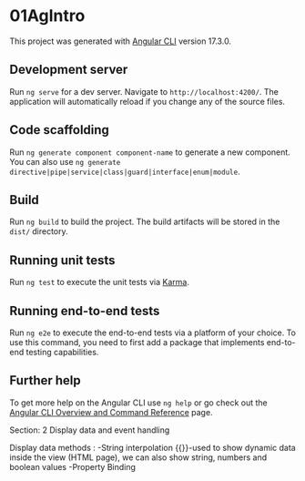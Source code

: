 # 01AgIntro

This project was generated with [Angular CLI](https://github.com/angular/angular-cli) version 17.3.0.

## Development server

Run `ng serve` for a dev server. Navigate to `http://localhost:4200/`. The application will automatically reload if you change any of the source files.

## Code scaffolding

Run `ng generate component component-name` to generate a new component. You can also use `ng generate directive|pipe|service|class|guard|interface|enum|module`.

## Build

Run `ng build` to build the project. The build artifacts will be stored in the `dist/` directory.

## Running unit tests

Run `ng test` to execute the unit tests via [Karma](https://karma-runner.github.io).

## Running end-to-end tests

Run `ng e2e` to execute the end-to-end tests via a platform of your choice. To use this command, you need to first add a package that implements end-to-end testing capabilities.

## Further help

To get more help on the Angular CLI use `ng help` or go check out the [Angular CLI Overview and Command Reference](https://angular.io/cli) page.

<!-- Notes -->
<!-- 

Two ways of Passing data from Child component to Parent component :
1-> Using @ViewChild decorator
2-> Child to Parent when there is Event, using the @Output Decorator and Event Emitter
This approach is ideal when we want to share data chnages that occur on things like button clicks, form entries, and other user events.



-->

Section: 2
Display data and event handling

<!-- 
TOPICS:
1: Angular Data Binding Methods
2: Angular Two-way data binding
3: How to handle Events in Angular (click, keyup,filtering events)
-->

Display data methods :
-String interpolation {{}}-used to show dynamic data inside the view (HTML page), we can also show string, numbers and boolean values
-Property Binding 

